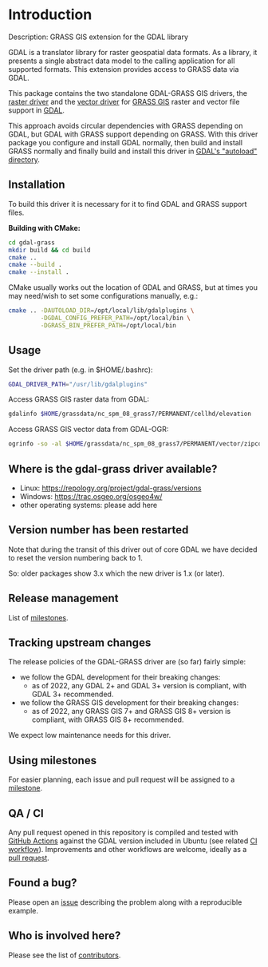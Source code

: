 # Introduction

Description: GRASS GIS extension for the GDAL library

GDAL is a translator library for raster geospatial data formats.
As a library, it presents a single abstract data model to the
calling application for all supported formats. This extension
provides access to GRASS data via GDAL.

This package contains the two standalone GDAL-GRASS GIS drivers,
the [raster driver](docs/grass_raster.md) and the [vector driver](docs/grass_vector.md)
for [GRASS GIS](http://grass.osgeo.org/) raster and vector file support
in [GDAL](https://gdal.org/).

This approach avoids circular dependencies with GRASS depending on GDAL,
but GDAL with GRASS support depending on GRASS. With this driver package
you configure and install GDAL normally, then build and install GRASS normally
and finally build and install this driver in
[GDAL's "autoload" directory](https://gdal.org/user/configoptions.html#driver-management).

## Installation

To build this driver it is necessary for it to find GDAL and GRASS
support files.

**Building with CMake:**

```bash
cd gdal-grass
mkdir build && cd build
cmake ..
cmake --build .
cmake --install .
```

CMake usually works out the location of GDAL and GRASS, but at times you
may need/wish to set some configurations manually, e.g.:

```bash
cmake .. -DAUTOLOAD_DIR=/opt/local/lib/gdalplugins \
         -DGDAL_CONFIG_PREFER_PATH=/opt/local/bin \
         -DGRASS_BIN_PREFER_PATH=/opt/local/bin
```

## Usage

Set the driver path (e.g. in $HOME/.bashrc):

```bash
GDAL_DRIVER_PATH="/usr/lib/gdalplugins"
```

Access GRASS GIS raster data from GDAL:

```bash
gdalinfo $HOME/grassdata/nc_spm_08_grass7/PERMANENT/cellhd/elevation
```

Access GRASS GIS vector data from GDAL-OGR:

```bash
ogrinfo -so -al $HOME/grassdata/nc_spm_08_grass7/PERMANENT/vector/zipcodes/head
```

## Where is the gdal-grass driver available?

- Linux: <https://repology.org/project/gdal-grass/versions>
- Windows: <https://trac.osgeo.org/osgeo4w/>
- other operating systems: please add here

## Version number has been restarted

Note that during the transit of this driver out of core GDAL we have
decided to reset the version numbering back to 1.

So: older packages show 3.x which the new driver is 1.x (or later).

## Release management

List of [milestones](https://github.com/OSGeo/gdal-grass/milestones).

## Tracking upstream changes

The release policies of the GDAL-GRASS driver are (so far) fairly simple:

- we follow the GDAL development for their breaking changes:
  - as of 2022, any GDAL 2+ and GDAL 3+ version is compliant, with GDAL 3+ recommended.
- we follow the GRASS GIS development for their breaking changes:
  - as of 2022, any GRASS GIS 7+ and GRASS GIS 8+ version is compliant,
    with GRASS GIS 8+ recommended.

We expect low maintenance needs for this driver.

## Using milestones

For easier planning, each issue and pull request will be assigned
to a [milestone](https://github.com/OSGeo/gdal-grass/milestones).

## QA / CI

Any pull request opened in this repository is compiled and tested with
[GitHub Actions](https://github.com/OSGeo/gdal-grass/actions) against
the GDAL version included in Ubuntu (see related
[CI workflow](https://github.com/OSGeo/gdal-grass/blob/main/.github/workflows/ubuntu.yml)).
Improvements and other workflows are welcome, ideally as
a [pull request](https://github.com/OSGeo/gdal-grass/pulls).

## Found a bug?

Please open an [issue](https://github.com/OSGeo/gdal-grass/issues) describing
the problem along with a reproducible example.

## Who is involved here?

Please see the list of [contributors](https://github.com/OSGeo/gdal-grass/graphs/contributors).
